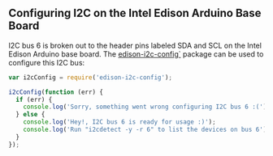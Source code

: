 ## Configuring I2C on the Intel Edison Arduino Base Board

I2C bus 6 is broken out to the header pins labeled SDA and SCL on the Intel
Edison Arduino base board. The
[edison-i2c-config`](https://github.com/fivdi/edison-i2c-config)
package can be used to configure this I2C bus:

```js
var i2cConfig = require('edison-i2c-config');

i2cConfig(function (err) {
  if (err) {
    console.log('Sorry, something went wrong configuring I2C bus 6 :(');
  } else {
    console.log('Hey!, I2C bus 6 is ready for usage :)');
    console.log('Run "i2cdetect -y -r 6" to list the devices on bus 6');
  }
});
```

